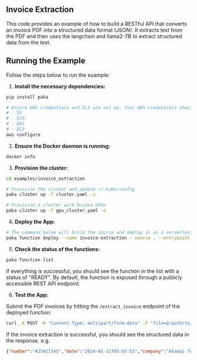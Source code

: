## Invoice Extraction
This code provides an example of how to build a RESTful API that converts an invoice PDF into a structured data format (JSON). It extracts text from the PDF and then uses the langchain and llama2-7B to extract structured data from the text.

## Running the Example

Follow the steps below to run the example:

1. **Install the necessary dependencies:**
  ```bash
  pip install paka

  # Ensure AWS credentials and CLI are set up. Your AWS credentials should have access to the following services:
  # - S3
  # - ECR
  # - EKS
  # - EC2
  aws configure
  ```

2. **Ensure the Docker daemon is running:**
  ```bash
  docker info
  ```

3. **Provision the cluster:**
  ```bash
  cd examples/invoice_extraction

  # Provision the cluster and update ~/.kube/config
  paka cluster up -f cluster.yaml -u

  # Provision a cluster with Nvidia GPUs
  paka cluster up -f gpu_cluster.yaml -u
  ```

4. **Deploy the App:**
  ```bash
  # The command below will build the source and deploy it as a serverless function.
  paka function deploy --name invoice-extraction --source . --entrypoint serve
  ```

5. **Check the status of the functions:**
  ```bash
  paka function list
  ```

  If everything is successful, you should see the function in the list with a status of "READY". By default, the function is exposed through a publicly accessible REST API endpoint.

6. **Test the App:**

  Submit the PDF invoices by hitting the `/extract_invoice` endpoint of the deployed function.

  ```bash
  curl -X POST -H "Content-Type: multipart/form-data" -F "file=@/path/to/invoices/invoice-2024-02-29.pdf" http://invoice-extraction.default.xxxx.sslip.io/extract_invoice
  ```

  If the invoice extraction is successful, you should see the structured data in the response, e.g.

  ```json
  {"number":"#25927345","date":"2024-01-31T05:07:53","company":"Akamai Technologies, Inc.","company_address":"249 Arch St. Philadelphia, PA 19106 USA","tax_id":"United States EIN: 04-3432319","customer":"John Doe","customer_address":"1 Hacker Way Menlo Park, CA  94025","amount":"$5.00"}
  ```
